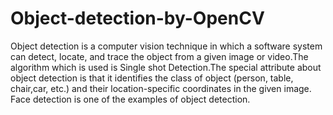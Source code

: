 # Object-detection-by-OpenCV
Object detection is a computer vision technique in which a software system can detect,  locate, and trace the object from a given image or video.The algorithm which is used is Single shot Detection.The special attribute about  object detection is that it identifies the class of object (person, table, chair,car, etc.) and their  location-specific coordinates in the given image. Face detection is one of the examples  of object detection.
